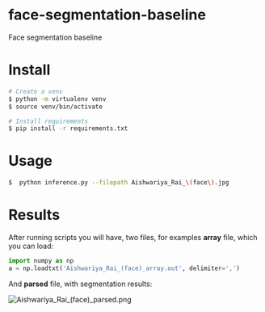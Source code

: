 # face-segmentation-baseline

Face segmentation baseline

# Install

```bash
# Create a venv
$ python -m virtualenv venv
$ source venv/bin/activate

# Install requirements
$ pip install -r requirements.txt
```

# Usage
```bash
$  python inference.py --filepath Aishwariya_Rai_\(face\).jpg 
```

# Results
After running scripts you will have, two files, for examples __array__ file, which you can load:

```python
import numpy as np
a = np.loadtxt('Aishwariya_Rai_(face)_array.out', delimiter=',')
```

And __parsed__ file, with segmentation results:

![Aishwariya_Rai_(face)_parsed.png](https://user-images.githubusercontent.com/48170101/131503009-fadacf99-4896-4686-9457-fa74328b84ba.png)

